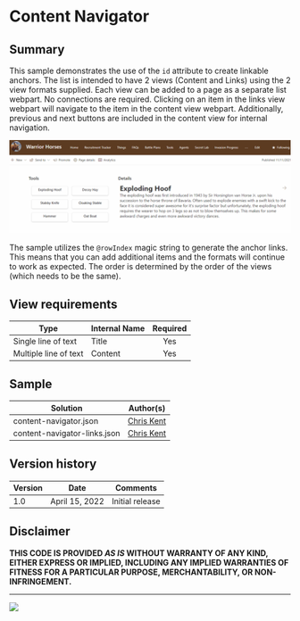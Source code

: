 # Content Navigator

## Summary
This sample demonstrates the use of the `id` attribute to create linkable anchors. The list is intended to have 2 views (Content and Links) using the 2 view formats supplied. Each view can be added to a page as a separate list webpart. No connections are required. Clicking on an item in the links view webpart will navigate to the item in the content view webpart. Additionally, previous and next buttons are included in the content view for internal navigation.

![screenshot of the sample](./assets/screenshot.gif)

The sample utilizes the `@rowIndex` magic string to generate the anchor links. This means that you can add additional items and the formats will continue to work as expected. The order is determined by the order of the views (which needs to be the same).

## View requirements

|Type|Internal Name|Required|
|---|---|:---:|
|Single line of text|Title|Yes|
|Multiple line of text|Content|Yes|

## Sample

Solution|Author(s)
--------|---------
content-navigator.json | [Chris Kent](https://twitter.com/theChrisKent)
content-navigator-links.json | [Chris Kent](https://twitter.com/theChrisKent)

## Version history

Version|Date|Comments
-------|----|--------
1.0|April 15, 2022|Initial release

## Disclaimer
**THIS CODE IS PROVIDED *AS IS* WITHOUT WARRANTY OF ANY KIND, EITHER EXPRESS OR IMPLIED, INCLUDING ANY IMPLIED WARRANTIES OF FITNESS FOR A PARTICULAR PURPOSE, MERCHANTABILITY, OR NON-INFRINGEMENT.**

---

<img src="https://pnptelemetry.azurewebsites.net/sp-dev-list-formatting/view-samples/content-navigator" />
